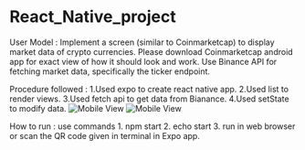 # React_Native_project

User Model : Implement a screen (similar to Coinmarketcap) to display market data of crypto currencies.
             Please download Coinmarketcap android app for exact view of how it should look and work.
             Use Binance API for fetching market data, specifically the ticker endpoint.
             
Procedure followed : 1.Used expo to create react native app.
                     2.Used list to render views.
                     3.Used fetch api to get data from Bianance.
                     4.Used setState to modify data. 
![Mobile View](https://user-images.githubusercontent.com/43749831/114702962-55557b80-9d42-11eb-8f33-2b0c3d5ce131.png)
![Mobile View](https://user-images.githubusercontent.com/43749831/114703015-669e8800-9d42-11eb-8344-3bf3fd81c976.png)

How to run : use commands
             1. npm start
             2. echo start
             3. run in web browser or scan the QR code given in terminal in Expo app.
